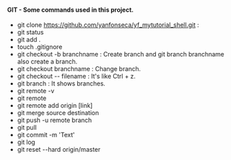 
#### GIT - Some commands used in this project.

* git clone https://github.com/yanfonseca/yf_mytutorial_shell.git :
* git status
* git add . 
* touch .gitignore
* git checkout -b branchname : Create branch and  git branch branchname also create a branch.
* git checkout branchname : Change branch.
* git checkout -- filename : It's like Ctrl + z.
* git branch : It shows branches.
* git remote -v
* git remote 
* git remote add origin [link]
* git merge source destination
* git push -u remote branch
* git pull 
* git commit -m 'Text'
* git log
* git reset --hard origin/master
